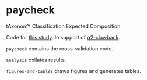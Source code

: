 # paycheck
tAxonomY Classification Expected Composition

Code for [this study](https://doi.org/10.1101/406611). In support of [q2-clawback](https://library.qiime2.org/plugins/q2-clawback).

`paycheck` contains the cross-validation code.

`analysis` collates results.

`figures-and-tables` draws figures and generates tables.
